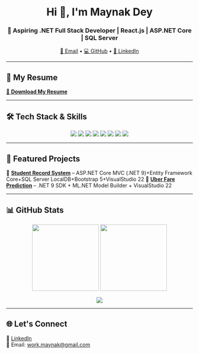 <h1 align="center">Hi 👋, I'm Maynak Dey</h1>
<h3 align="center">🚀 Aspiring .NET Full Stack Developer | React.js | ASP.NET Core | SQL Server</h3>

<p align="center">
  <a href="mailto:work.maynak@gmail.com">📧 Email</a> •
  <a href="https://github.com/maynak-dev">💻 GitHub</a> •
  <a href="https://in.linkedin.com/in/maynak-dey-4a0046377">🔗 LinkedIn</a>
</p>

---

## 📄 My Resume
[📄 **Download My Resume**](#)

---

## 🛠️ Tech Stack & Skills

<p align="center">
  <img src="https://img.shields.io/badge/C%23-239120?style=for-the-badge&logo=c-sharp&logoColor=white" />
  <img src="https://img.shields.io/badge/ASP.NET%20Core-512BD4?style=for-the-badge&logo=dotnet&logoColor=white" />
  <img src="https://img.shields.io/badge/Entity%20Framework-512BD4?style=for-the-badge&logo=dotnet&logoColor=white" />
  <img src="https://img.shields.io/badge/React.js-61DAFB?style=for-the-badge&logo=react&logoColor=black" />
  <img src="https://img.shields.io/badge/Bootstrap-563D7C?style=for-the-badge&logo=bootstrap&logoColor=white" />
  <img src="https://img.shields.io/badge/SQL%20Server-CC2927?style=for-the-badge&logo=microsoftsqlserver&logoColor=white" />
  <img src="https://img.shields.io/badge/Visual%20Studio-5C2D91?style=for-the-badge&logo=visualstudio&logoColor=white" />
  <img src="https://img.shields.io/badge/GitHub-181717?style=for-the-badge&logo=github&logoColor=white" />
</p>

---

## 📂 Featured Projects
🔹 [**Student Record System**](https://github.com/maynak-dev/Project-StudentRecordSystem) –  ASP.NET Core MVC (.NET 9)+Entity Framework Core+SQL Server LocalDB+Bootstrap 5+VisualStudio 22
🔹 [**Uber Fare Prediction**](https://github.com/maynak-dev/Project-UberFarePrediction) –  .NET 9 SDK + ML.NET Model Builder + VisualStudio 22

---

## 📊 GitHub Stats
<p align="center">
  <img src="https://github-readme-stats.vercel.app/api?username=maynak-dev&show_icons=true&theme=tokyonight" height="180" />
  <img src="https://github-readme-streak-stats.herokuapp.com?user=maynak-dev&theme=tokyonight" height="180" />
</p>

<p align="center">
  <img src="https://github-readme-stats.vercel.app/api/top-langs/?username=maynak-dev&layout=compact&theme=tokyonight" />
</p>

---

## 🌐 Let's Connect
💼 [LinkedIn](https://in.linkedin.com/in/maynak-dey-4a0046377)  
📧 Email: work.maynak@gmail.com  
